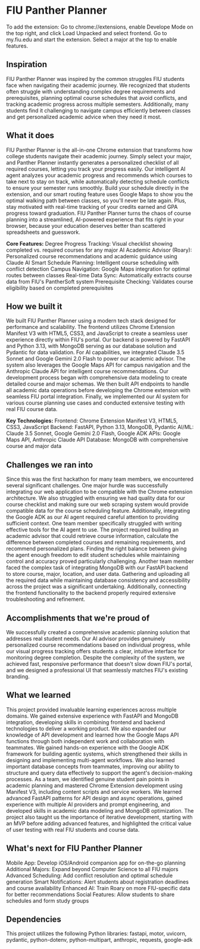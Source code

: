# FIU Panther Planner

To add the extension:
Go to chrome://extensions, enable Develope Mode on the top right, and click Load Unpacked and select frontend. 
Go to my.fiu.edu and start the extension. 
Select a major at the top to enable features.

## Inspiration
FIU Panther Planner was inspired by the common struggles FIU students face when navigating their academic journey. We recognized that students often struggle with understanding complex degree requirements and prerequisites, planning optimal course schedules that avoid conflicts, and tracking academic progress across multiple semesters. Additionally, many students find it challenging to navigate campus efficiently between classes and get personalized academic advice when they need it most.

## What it does
FIU Panther Planner is the all-in-one Chrome extension that transforms how college students navigate their academic journey. Simply select your major, and Panther Planner instantly generates a personalized checklist of all required courses, letting you track your progress easily. Our intelligent AI agent analyzes your academic progress and recommends which courses to take next to stay on track, while automatically detecting schedule conflicts to ensure your semester runs smoothly. Build your schedule directly in the extension, and our smart routing feature uses Google Maps to show you the optimal walking path between classes, so you'll never be late again. Plus, stay motivated with real-time tracking of your credits earned and GPA progress toward graduation. FIU Panther Planner turns the chaos of course planning into a streamlined, AI-powered experience that fits right in your browser, because your education deserves better than scattered spreadsheets and guesswork.

**Core Features:**
Degree Progress Tracking: Visual checklist showing completed vs. required courses for any major
AI Academic Advisor (Roary): Personalized course recommendations and academic guidance using Claude AI
Smart Schedule Planning: Intelligent course scheduling with conflict detection
Campus Navigation: Google Maps integration for optimal routes between classes
Real-time Data Sync: Automatically extracts course data from FIU's PantherSoft system
Prerequisite Checking: Validates course eligibility based on completed prerequisites

## How we built it
We built FIU Panther Planner using a modern tech stack designed for performance and scalability. The frontend utilizes Chrome Extension Manifest V3 with HTML5, CSS3, and JavaScript to create a seamless user experience directly within FIU's portal. Our backend is powered by FastAPI and Python 3.13, with MongoDB serving as our database solution and Pydantic for data validation.
For AI capabilities, we integrated Claude 3.5 Sonnet and Google Gemini 2.0 Flash to power our academic advisor. The system also leverages the Google Maps API for campus navigation and the Anthropic Claude API for intelligent course recommendations.
Our development process began with comprehensive data modeling to create detailed course and major schemas. We then built API endpoints to handle all academic data operations before developing the Chrome extension with seamless FIU portal integration. Finally, we implemented our AI system for various course planning use cases and conducted extensive testing with real FIU course data.

**Key Technologies:**
Frontend: Chrome Extension Manifest V3, HTML5, CSS3, JavaScript
Backend: FastAPI, Python 3.13, MongoDB, Pydantic
AI/ML: Claude 3.5 Sonnet, Google Gemini 2.0 Flash, Google ADK
APIs: Google Maps API, Anthropic Claude API
Database: MongoDB with comprehensive course and major data

## Challenges we ran into
Since this was the first hackathon for many team members, we encountered several significant challenges. One major hurdle was successfully integrating our web application to be compatible with the Chrome extension architecture. We also struggled with ensuring we had quality data for our course checklist and making sure our web scraping system would provide compatible data for the course scheduling feature. Additionally, integrating the Google ADK as our AI agent required careful attention to providing sufficient context.
One team member specifically struggled with writing effective tools for the AI agent to use. The project required building an academic advisor that could retrieve course information, calculate the difference between completed courses and remaining requirements, and recommend personalized plans. Finding the right balance between giving the agent enough freedom to edit student schedules while maintaining control and accuracy proved particularly challenging.
Another team member faced the complex task of integrating MongoDB with our FastAPI backend to store course, major, location, and user data. Gathering and uploading all the required data while maintaining database consistency and accessibility across the project was a significant undertaking. Additionally, connecting the frontend functionality to the backend properly required extensive troubleshooting and refinement.

## Accomplishments that we're proud of
We successfully created a comprehensive academic planning solution that addresses real student needs. Our AI advisor provides genuinely personalized course recommendations based on individual progress, while our visual progress tracking offers students a clear, intuitive interface for monitoring degree completion. Despite the complexity of the system, we achieved fast, responsive performance that doesn't slow down FIU's portal, and we designed a professional UI that seamlessly matches FIU's existing branding.

## What we learned
This project provided invaluable learning experiences across multiple domains. We gained extensive experience with FastAPI and MongoDB integration, developing skills in combining frontend and backend technologies to deliver a working product. We also expanded our knowledge of API development and learned how the Google Maps API functions through both independent work and collaboration with teammates.
We gained hands-on experience with the Google ADK framework for building agentic systems, which strengthened their skills in designing and implementing multi-agent workflows. We also learned important database concepts from teammates, improving our ability to structure and query data effectively to support the agent's decision-making processes.
As a team, we identified genuine student pain points in academic planning and mastered Chrome Extension development using Manifest V3, including content scripts and service workers. We learned advanced FastAPI patterns for API design and async operations, gained experience with multiple AI providers and prompt engineering, and developed skills in academic data modeling and MongoDB optimization. The project also taught us the importance of iterative development, starting with an MVP before adding advanced features, and highlighted the critical value of user testing with real FIU students and course data.

## What's next for FIU Panther Planner
Mobile App: Develop iOS/Android companion app for on-the-go planning
Additional Majors: Expand beyond Computer Science to all FIU majors
Advanced Scheduling: Add conflict resolution and optimal schedule generation
Smart Notifications: Alert students about registration deadlines and course availability
Enhanced AI: Train Roary on more FIU-specific data for better recommendations
Social Features: Allow students to share schedules and form study groups

## Dependencies
This project utilizes the following Python libraries: fastapi, motor, uvicorn, pydantic, python-dotenv, python-multipart, anthropic, requests, google-adk